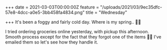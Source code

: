 +++
date = 2021-03-03T00:00:00Z
feature = "/uploads/2021/03/9ec35dfc-57e8-4dcc-a0e5-3bb458fa4834.png"
title = "Wednesday"

+++
It's been a foggy and fairly cold day. Where is my spring.. 🕵️‍♂️

I tried ordering groceries online yesterday, with pickup this afternoon. Smooth process except for the fact that they forgot one of the items 🤦‍♂️ I've emailed them so let's see how they handle it.
